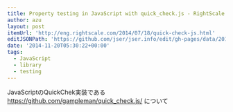 ```yaml
---
title: Property testing in JavaScript with quick_check.js - RightScale Engineering Blog
author: azu
layout: post
itemUrl: 'http://eng.rightscale.com/2014/07/18/quick-check-js.html'
editJSONPath: 'https://github.com/jser/jser.info/edit/gh-pages/data/2014/11/index.json'
date: '2014-11-20T05:30:22+00:00'
tags:
  - JavaScript
  - library
  - testing
---
```

JavaScriptのQuickChek実装である https://github.com/gampleman/quick_check.js/ について
